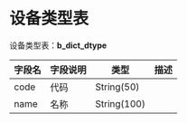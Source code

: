 # 设备类型表

设备类型表：**b_dict_dtype**

|字段名        |字段说明        |类型         |描述
|-------------|---------------|------------|-----------------|
|code         |代码            |String(50)
|name         |名称            |String(100)
